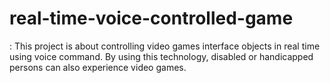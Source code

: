# real-time-voice-controlled-game
: This project is about controlling video games interface objects in real time using voice command. By using this technology, disabled or handicapped persons can also experience video games.

